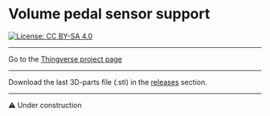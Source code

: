 # Volume pedal sensor support

[![License: CC BY-SA 4.0](https://img.shields.io/badge/License-CC%20BY--SA%204.0-lightgrey.svg)](https://creativecommons.org/licenses/by-sa/4.0/)

<hr>
Go to the <a href="https://www.thingiverse.com/thing:6218215">Thingverse project page</a>
<hr>
Download the last 3D-parts file (.stl) in the <a href="https://github.com/Openpipes-org/Volume_pedal_sensor_support/releases">releases</a> section.
<hr>
⚠️ Under construction


